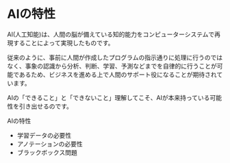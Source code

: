 # AIの特性

AI(人工知能)は、人間の脳が備えている知的能力をコンピューターシステムで再現することによって実現したものです。

従来のように、事前に人間が作成したプログラムの指示通りに処理に行うのではなく、事象の認識から分析、判断、学習、予測などまでを自律的に行うことが可能であるため、ビジネスを進める上で人間のサポート役になることが期待されています。

AIの「できること」と「できないこと」理解してこそ、AIが本来持っている可能性を引き出せるのです。

AIの特性

- 学習データの必要性
- アノテーションの必要性
- ブラックボックス問題